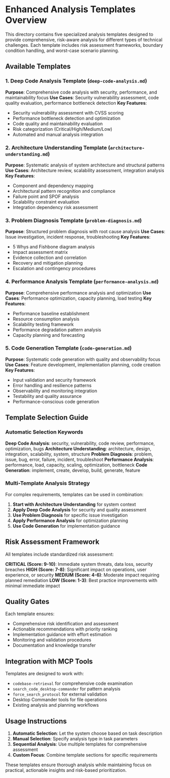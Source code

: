 # Enhanced Analysis Templates Overview

This directory contains five specialized analysis templates designed to provide comprehensive, risk-aware analysis for different types of technical challenges. Each template includes risk assessment frameworks, boundary condition handling, and worst-case scenario planning.

## Available Templates

### 1. Deep Code Analysis Template (`deep-code-analysis.md`)
**Purpose**: Comprehensive code analysis with security, performance, and maintainability focus
**Use Cases**: Security vulnerability assessment, code quality evaluation, performance bottleneck detection
**Key Features**:
- Security vulnerability assessment with CVSS scoring
- Performance bottleneck detection and optimization
- Code quality and maintainability evaluation
- Risk categorization (Critical/High/Medium/Low)
- Automated and manual analysis integration

### 2. Architecture Understanding Template (`architecture-understanding.md`)
**Purpose**: Systematic analysis of system architecture and structural patterns
**Use Cases**: Architecture review, scalability assessment, integration analysis
**Key Features**:
- Component and dependency mapping
- Architectural pattern recognition and compliance
- Failure point and SPOF analysis
- Scalability constraint evaluation
- Integration dependency risk assessment

### 3. Problem Diagnosis Template (`problem-diagnosis.md`)
**Purpose**: Structured problem diagnosis with root cause analysis
**Use Cases**: Issue investigation, incident response, troubleshooting
**Key Features**:
- 5 Whys and Fishbone diagram analysis
- Impact assessment matrix
- Evidence collection and correlation
- Recovery and mitigation planning
- Escalation and contingency procedures

### 4. Performance Analysis Template (`performance-analysis.md`)
**Purpose**: Comprehensive performance analysis and optimization
**Use Cases**: Performance optimization, capacity planning, load testing
**Key Features**:
- Performance baseline establishment
- Resource consumption analysis
- Scalability testing framework
- Performance degradation pattern analysis
- Capacity planning and forecasting

### 5. Code Generation Template (`code-generation.md`)
**Purpose**: Systematic code generation with quality and observability focus
**Use Cases**: Feature development, implementation planning, code creation
**Key Features**:
- Input validation and security framework
- Error handling and resilience patterns
- Observability and monitoring integration
- Testability and quality assurance
- Performance-conscious code generation

## Template Selection Guide

### Automatic Selection Keywords

**Deep Code Analysis**: security, vulnerability, code review, performance, optimization, bugs
**Architecture Understanding**: architecture, design, integration, scalability, system, structure
**Problem Diagnosis**: problem, issue, bug, error, failure, incident, troubleshoot
**Performance Analysis**: performance, load, capacity, scaling, optimization, bottleneck
**Code Generation**: implement, create, develop, build, generate, feature

### Multi-Template Analysis Strategy

For complex requirements, templates can be used in combination:

1. **Start with Architecture Understanding** for system context
2. **Apply Deep Code Analysis** for security and quality assessment
3. **Use Problem Diagnosis** for specific issue investigation
4. **Apply Performance Analysis** for optimization planning
5. **Use Code Generation** for implementation guidance

## Risk Assessment Framework

All templates include standardized risk assessment:

**CRITICAL (Score: 9-10)**: Immediate system threats, data loss, security breaches
**HIGH (Score: 7-8)**: Significant impact on operations, user experience, or security
**MEDIUM (Score: 4-6)**: Moderate impact requiring planned remediation
**LOW (Score: 1-3)**: Best practice improvements with minimal immediate impact

## Quality Gates

Each template ensures:
- Comprehensive risk identification and assessment
- Actionable recommendations with priority ranking
- Implementation guidance with effort estimation
- Monitoring and validation procedures
- Documentation and knowledge transfer

## Integration with MCP Tools

Templates are designed to work with:
- `codebase-retrieval` for comprehensive code examination
- `search_code_desktop-commander` for pattern analysis
- `force_search_protocol` for external validation
- Desktop Commander tools for file operations
- Existing analysis and planning workflows

## Usage Instructions

1. **Automatic Selection**: Let the system choose based on task description
2. **Manual Selection**: Specify analysis type in task parameters
3. **Sequential Analysis**: Use multiple templates for comprehensive assessment
4. **Custom Focus**: Combine template sections for specific requirements

These templates ensure thorough analysis while maintaining focus on practical, actionable insights and risk-based prioritization.